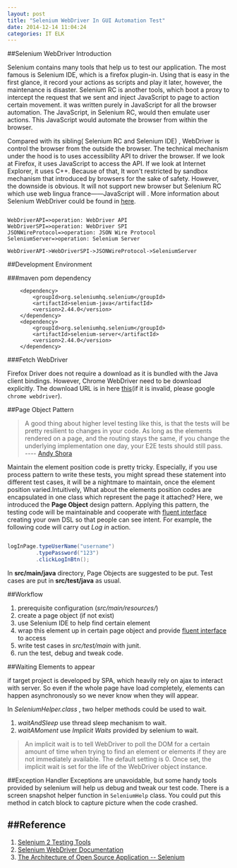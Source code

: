 ```yaml
---
layout: post
title: "Selenium WebDriver In GUI Automation Test"
date: 2014-12-14 11:04:24
categories: IT ELK
---
```


##Selenium WebDriver Introduction

Selenium contains many tools that help us to test our application. The most famous is Selenium IDE, which is a firefox plugin-in. Using that is easy in the first glance, it record your actions as scripts and play it later, however, the maintenance is disaster. Selenium RC is another tools, which  boot a proxy to intercept the request that we sent and inject JavaScript to page to action certain movement. it was written purely in JavaScript for all the browser automation. The JavaScript, in Selenium RC, would then emulate user actions. This JavaScript would automate the browser from within the browser.

Compared with its sibling( Selenium RC and Selenium IDE) , WebDriver is control the browser from the outside the browser. The technical mechanism under the hood is to  uses accessibility API to driver the browser. If we look at Firefox, it uses JavaScript to access the API. If we look at Internet Explorer, it uses C++. Because of that, It won't restricted by sandbox mechanism that introduced by browsers for the sake of safety. However, the downside  is obvious. It will not support new browser but Selenium RC which use web lingua france——JavaScript will . More information about Selenium WebDriver could be found in [here](http://docs.seleniumhq.org/projects/webdriver/).

```flow

WebDriverAPI=>operation: WebDriver API
WebDriverSPI=>operation: WebDriver SPI
JSONWireProtocol=>operation: JSON Wire Protocol
SeleniumServer=>operation: Selenium Server

WebDriverAPI->WebDriverSPI->JSONWireProtocol->SeleniumServer

```

##Development Environment

###maven pom dependency


		<dependency>
			<groupId>org.seleniumhq.selenium</groupId>
			<artifactId>selenium-java</artifactId>
			<version>2.44.0</version>
		</dependency>
		<dependency>
			<groupId>org.seleniumhq.selenium</groupId>
			<artifactId>selenium-server</artifactId>
			<version>2.44.0</version>
		</dependency>


###Fetch WebDriver

Firefox Driver does not require a download as it is bundled with the Java client bindings. However, Chrome WebDriver need to be download explicitly. The download URL is in here [this](https://sites.google.com/a/chromium.org/chromedriver/downloads)(if it is invalid, please google `chrome webdriver`).

##Page Object Pattern

> A good thing about higher level testing like this, is that the tests will be pretty resilient to changes in your code. As long as the elements rendered on a page, and the routing stays the same, if you change the underlying implementation one day, your E2E tests should still pass.        
> ---- [Andy Shora](http://andyshora.com/unit-testing-best-practices-angularjs.html)

Maintain the element position code is pretty tricky. Especially, if you use process pattern to write these tests, you might spread these statement into different test cases, it will be a nightmare to maintain, once the element position varied.Intuitively, What about the elements position codes are encapsulated in one class which represent the page it attached? Here, we introduced the **Page Object** design pattern.  Applying this pattern, the testing code will be maintainable and cooperate with  [fluent interface](http://en.wikipedia.org/wiki/Fluent_interface) creating your own DSL so that people can see intent. For example, the following code will carry out *Log in* action.

```java

logInPage.typeUserName("username")
		 .typePassword("123")
		 .clickLogInBtn();

```

In **src/main/java** directory,  Page Objects are suggested to be put. Test cases are put in **src/test/java** as usual.

##Workflow

 1. prerequisite configuration (*src/main/resources/*)
 2. create a page object (if not exist)
 3. use Selenium IDE to help find certain element  
 4. wrap this element up in certain page object and provide [fluent interface](http://en.wikipedia.org/wiki/Fluent_interface) to access 
 5. write test cases in *src/test/main* with junit.
 6. run the test, debug and tweak code.

##Waiting Elements to appear

if target project is developed by SPA, which heavily rely on ajax to interact with server. So even if the whole page have load completely, elements can happen asynchronously so we never know when they will appear.

 In *SeleniumHelper.class* , two helper methods could be used to wait.
  
  1. *waitAndSleep* use thread sleep mechanism to wait. 
  2. *waitAMoment* use *Implicit Waits* provided by selenium to wait. 

>An implicit wait is to tell WebDriver to poll the DOM for a certain amount of time when trying to find an element or elements if they are not immediately available. The default setting is 0. Once set, the implicit wait is set for the life of the WebDriver object instance.

##Exception Handler
Exceptions are unavoidable, but some handy tools provided by selenium will help us debug and tweak our test code. There is a screen snapshot helper function in `SeleniumHelp` class. You could put this method in catch block to capture picture when the code crashed. 

##Reference
----------------------------------------
1. [Selenium 2 Testing Tools](https://www.packtpub.com/web-development/selenium-2-testing-tools-beginner%E2%80%99s-guide)
2. [Selenium WebDriver Documentation](http://docs.seleniumhq.org/projects/webdriver/)
3. [The Architecture of Open Source Application -- Selenium](http://www.aosabook.org/en/selenium.html)